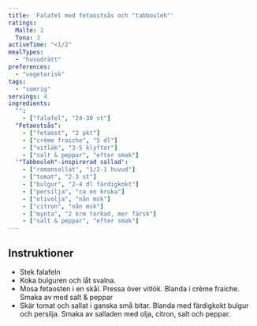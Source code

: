```yaml
---
title: 'Falafel med fetaostsås och "tabbouleh"'
ratings:
  Malte: 2
  Tona: 3
activeTime: "<1/2"
mealTypes:
  - "huvudrätt"
preferences:
  - "vegetarisk"
tags:
  - "somrig"
servings: 4
ingredients:
  "":
    - ["falafel", "24-30 st"]
  "Fetaostsås":
    - ["fetaost", "2 pkt"]
    - ["crème fraiche", "5 dl"]
    - ["vitlök", "3-5 klyftor"]
    - ["salt & peppar", "efter smak"]
  '"Tabbouleh"-inspirerad sallad':
    - ["romansallat", "1/2-1 huvud"]
    - ["tomat", "2-3 st"]
    - ["bulgur", "2-4 dl färdigkokt"]
    - ["persilja", "ca en kruka"]
    - ["olivolja", "nån msk"]
    - ["citron", "nån msk"]
    - ["mynta", "2 krm torkad, mer färsk"]
    - ["salt & peppar", "efter smak"]
---
```


## Instruktioner

- Stek falafeln
- Koka bulguren och låt svalna.
- Mosa fetaosten i en skål. Pressa över vitlök. Blanda i crème fraiche. Smaka av med salt & peppar
- Skär tomat och sallat i ganska små bitar. Blanda med färdigkokt bulgur och persilja. Smaka av salladen med olja, citron, salt och peppar.
